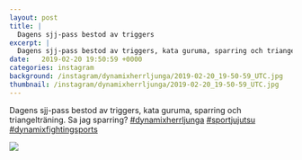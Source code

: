 ```yaml
---
layout: post
title: |
  Dagens sjj-pass bestod av triggers
excerpt: |
  Dagens sjj-pass bestod av triggers, kata guruma, sparring och triangelträning. Sa jag sparring?   
date:   2019-02-20 19:50:59 +0000
categories: instagram
background: /instagram/dynamixherrljunga/2019-02-20_19-50-59_UTC.jpg
thumbnail: /instagram/dynamixherrljunga/2019-02-20_19-50-59_UTC.jpg
---
```

Dagens sjj-pass bestod av triggers, kata guruma, sparring och triangelträning. Sa jag sparring? [#dynamixherrljunga](https://www.instagram.com/explore/tags/dynamixherrljunga/) [#sportjujutsu](https://www.instagram.com/explore/tags/sportjujutsu/) [#dynamixfightingsports](https://www.instagram.com/explore/tags/dynamixfightingsports/)



<img src='/www-dynamix-herrljunga/instagram/dynamixherrljunga/2019-02-20_19-50-59_UTC.jpg' class='img-fluid' />
